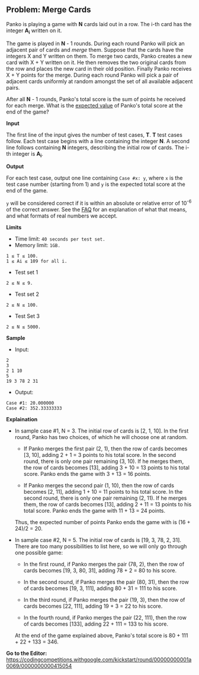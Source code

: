 ## Problem: Merge Cards

Panko is playing a game with **N** cards laid out in a row. The i-th card has the integer **A<sub>i</sub>** written on it.

The game is played in **N** - 1 rounds. During each round Panko will pick an adjacent pair of cards and *merge* them. Suppose that the cards have the integers X and Y written on them. To merge two cards, Panko creates a new card with X + Y written on it. He then removes the two original cards from the row and places the new card in their old position. Finally Panko receives X + Y points for the merge. During each round Panko will pick a pair of adjacent cards uniformly at random amongst the set of all available adjacent pairs.

After all **N** - 1 rounds, Panko's total score is the sum of points he received for each merge. What is the [expected value](https://en.wikipedia.org/wiki/Expected_value) of Panko's total score at the end of the game?

**Input**

The first line of the input gives the number of test cases, **T**. **T** test cases follow. Each test case begins with a line containing the integer **N**. A second line follows containing **N** integers, describing the initial row of cards. The i-th integer is **A<sub>i</sub>**.

**Output**

For each test case, output one line containing `Case #x: y`, where `x` is the test case number (starting from 1) and `y` is the expected total score at the end of the game.

`y` will be considered correct if it is within an absolute or relative error of 10<sup>-6</sup> of the correct answer. See the [FAQ](https://codingcompetitions.withgoogle.com/kickstart/faq#how-does-kick-start-handle-real-numbers) for an explanation of what that means, and what formats of real numbers we accept.

**Limits**

- Time limit: `40 seconds per test set.`
- Memory limit: `1GB.`
```
1 ≤ T ≤ 100.
1 ≤ Ai ≤ 109 for all i.
```

- Test set 1
```
2 ≤ N ≤ 9.
```

- Test set 2
```
2 ≤ N ≤ 100.
```

- Test Set 3
```
2 ≤ N ≤ 5000.
```

**Sample**

- Input:
```
2
3
2 1 10
5
19 3 78 2 31
```

- Output:
```
Case #1: 20.000000
Case #2: 352.33333333
```

**Explaination**

* In sample case #1, N = 3. The initial row of cards is [2, 1, 10]. In the first round, Panko has two choices, of which he will choose one at random.

    - If Panko merges the first pair (2, 1), then the row of cards becomes [3, 10], adding 2 + 1 = 3 points to his total score. In the second round, there is only one pair remaining (3, 10). If he merges them, the row of cards becomes [13], adding 3 + 10 = 13 points to his total score. Panko ends the game with 3 + 13 = 16 points.

    - If Panko merges the second pair (1, 10), then the row of cards becomes [2, 11], adding 1 + 10 = 11 points to his total score. In the second round, there is only one pair remaining (2, 11). If he merges them, the row of cards becomes [13], adding 2 + 11 = 13 points to his total score. Panko ends the game with 11 + 13 = 24 points.

    Thus, the expected number of points Panko ends the game with is (16 + 24)/2 = 20.

* In sample case #2, N = 5. The initial row of cards is [19, 3, 78, 2, 31]. There are too many possibilities to list here, so we will only go through one possible game:

    - In the first round, if Panko merges the pair (78, 2), then the row of cards becomes [19, 3, 80, 31], adding 78 + 2 = 80 to his score.

    - In the second round, if Panko merges the pair (80, 31), then the row of cards becomes [19, 3, 111], adding 80 + 31 = 111 to his score.

    - In the third round, if Panko merges the pair (19, 3), then the row of cards becomes [22, 111], adding 19 + 3 = 22 to his score.

    - In the fourth round, if Panko merges the pair (22, 111), then the row of cards becomes [133], adding 22 + 111 = 133 to his score.

    At the end of the game explained above, Panko's total score is 80 + 111 + 22 + 133 = 346.

**Go to the Editor:** <https://codingcompetitions.withgoogle.com/kickstart/round/00000000001a0069/0000000000415054>